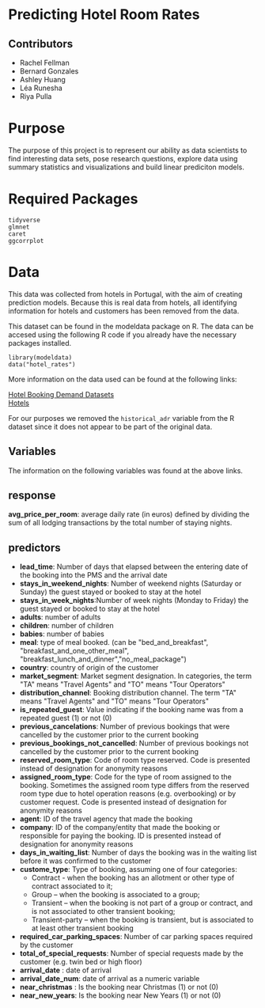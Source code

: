 
# Predicting Hotel Room Rates 

## Contributors
- Rachel Fellman
- Bernard Gonzales
- Ashley Huang
- Léa Runesha
- Riya Pulla

# Purpose
The purpose of this project is to represent our ability as data scientists to find interesting data sets, pose research questions, explore data using summary statistics and visualizations and build linear prediciton models.  

# Required Packages
`tidyverse`  
`glmnet`  
`caret`  
`ggcorrplot`  

# Data
This data was collected from hotels in Portugal, with the aim of creating prediction models. Because this is real data from hotels, all identifying information for hotels and customers has been removed from the data.

This dataset can be found in the modeldata package on R.
The data can be accesed using the following R code if you already have the necessary packages installed.
```{R}
library(modeldata)
data("hotel_rates")
```
More information on the data used can be found at the following links:  

[Hotel Booking Demand Datasets](https://www.sciencedirect.com/science/article/pii/S2352340918315191#f0010)  
[Hotels](https://github.com/rfordatascience/tidytuesday/tree/master/data/2020/2020-02-11)

For our purposes we removed the `historical_adr` variable from the R dataset since it does not appear to be part of the original data.

## Variables
The information on the following variables was found at the above links.
## response
**avg_price_per_room**: average daily rate (in euros) defined by dividing the sum of all lodging transactions by the total number of staying nights.  

## predictors
- **lead_time**: Number of days that elapsed between the entering date of the booking into the PMS and the arrival date
- **stays_in_weekend_nights**: Number of weekend nights (Saturday or Sunday) the guest stayed or booked to stay at the hotel
- **stays_in_week_nights**:Number of week nights (Monday to Friday) the guest stayed or booked to stay at the hotel
- **adults**: number of adults
- **children**: number of children
- **babies**: number of babies
- **meal**: type of meal booked. (can be "bed_and_breakfast", "breakfast_and_one_other_meal", "breakfast_lunch_and_dinner","no_meal_package")
- **country**: country of origin of the customer
- **market_segment**: Market segment designation. In categories, the term "TA" means "Travel Agents" and "TO" means "Tour Operators"
- **distribution_channel**: Booking distribution channel. The term "TA" means "Travel Agents" and "TO" means "Tour Operators"
- **is_repeated_guest**: Value indicating if the booking name was from a repeated guest (1) or not (0)
- **previous_cancelations**: 	Number of previous bookings that were cancelled by the customer prior to the current booking
- **previous_bookings_not_cancelled**: Number of previous bookings not cancelled by the customer prior to the current booking
- **reserved_room_type**: Code of room type reserved. Code is presented instead of designation for anonymity reasons
- **assigned_room_type**: Code for the type of room assigned to the booking. Sometimes the assigned room type differs from the reserved room type due to hotel operation reasons (e.g. overbooking) or by customer request. Code is presented instead of designation for anonymity reasons
- **agent**: ID of the travel agency that made the booking
- **company**: ID of the company/entity that made the booking or responsible for paying the booking. ID is presented instead of designation for anonymity reasons
- **days_in_waiting_list**: Number of days the booking was in the waiting list before it was confirmed to the customer
- **custome_type**: Type of booking, assuming one of four categories:
  - Contract - when the booking has an allotment or other type of contract associated to it;
  - Group – when the booking is associated to a group;
  - Transient – when the booking is not part of a group or contract, and is not associated to other transient booking;
  - Transient-party – when the booking is transient, but is associated to at least other transient booking
- **required_car_parking_spaces**: Number of car parking spaces required by the customer
- **total_of_special_requests**: Number of special requests made by the customer (e.g. twin bed or high floor)
- **arrival_date** : date of arrival
- **arrival_date_num**: date of arrival as a numeric variable
- **near_christmas** : Is the booking near Christmas (1) or not (0)
- **near_new_years**: Is the booking near New Years (1) or not (0)


